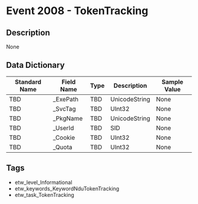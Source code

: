 # Event 2008 - TokenTracking

## Description
None

## Data Dictionary
|Standard Name|Field Name|Type|Description|Sample Value|
|---|---|---|---|---|
|TBD|_ExePath|TBD|UnicodeString|None|None|
|TBD|_SvcTag|TBD|UInt32|None|None|
|TBD|_PkgName|TBD|UnicodeString|None|None|
|TBD|_UserId|TBD|SID|None|None|
|TBD|_Cookie|TBD|UInt32|None|None|
|TBD|_Quota|TBD|UInt32|None|None|

## Tags
* etw_level_Informational
* etw_keywords_KeywordNduTokenTracking
* etw_task_TokenTracking